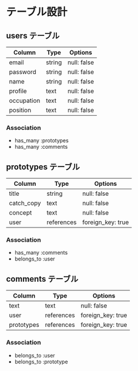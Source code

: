 # テーブル設計

## users テーブル

| Column      | Type   | Options     |
| --------    | ------ | ----------- |
| email       | string | null: false |
| password    | string | null: false |
| name        | string | null: false |
| profile     | text   | null: false |
| occupation  | text   | null: false |
| position    | text   | null: false |


### Association

- has_many :prototypes
- has_many :comments


## prototypes テーブル

| Column     | Type         | Options           |
| --------   | ------       | -----------       |
| title      | string       | null: false       |
| catch_copy | text         | null: false       |
| concept    | text         | null: false       |
| user       | references   | foreign_key: true |

### Association

- has_many :comments
- belongs_to :user

## comments テーブル

| Column     | Type         | Options           |
| --------   | ------       | -----------       |
| text       | text         | null: false       |
| user       | references   | foreign_key: true |
| prototypes | references   | foreign_key: true |


### Association

- belongs_to :user
- belongs_to :prototype


